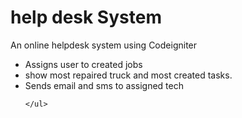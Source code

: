 <div align="left">


# help desk System
  
 An online helpdesk system using Codeigniter


</div>
<div>
	<ul>
		<li>  Assigns user to created jobs</li>
			<li>  show most repaired truck and most created tasks.</li>
			<li>  Sends email and sms to assigned tech</li>
		
	</ul>


</div
